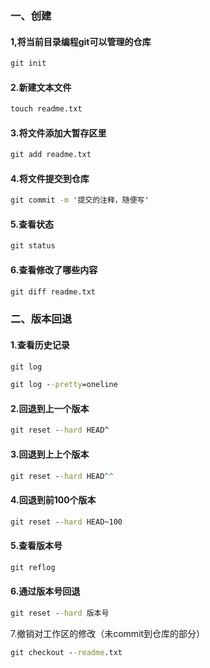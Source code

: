 ### 一、创建

#### 1,将当前目录编程git可以管理的仓库

```cmd
git init
```

#### 2.新建文本文件

```cmd
touch readme.txt
```

#### 3.将文件添加大暂存区里

```cmd
git add readme.txt
```

#### 4.将文件提交到仓库

```cmd
git commit -m '提交的注释，随便写'
```

#### 5.查看状态

```cmd
git status
```

#### 6.查看修改了哪些内容

```cmd
git diff readme.txt
```

### 二、版本回退

#### 1.查看历史记录

```cmd
git log
```

```cmd
git log --pretty=oneline
```

#### 2.回退到上一个版本

```cmd
git reset --hard HEAD^
```

#### 3.回退到上上个版本

```cmd
git reset --hard HEAD^^
```

#### 4.回退到前100个版本

```cmd
git reset --hard HEAD~100
```

#### 5.查看版本号

```cmd
git reflog
```

#### 6.通过版本号回退

```cmd
git reset --hard 版本号
```

7.撤销对工作区的修改（未commit到仓库的部分）

```cmd
git checkout --readme.txt
```

